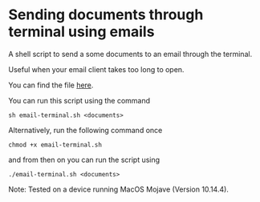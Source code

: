 # Sending documents through terminal using emails

A shell script to send a some documents to an email through the terminal.

Useful when your email client takes too long to open.

You can find the file [here](https://github.com/hsvu/scripts/blob/main/email-terminal/email-terminal.sh).

You can run this script using the command
```
sh email-terminal.sh <documents>
```

Alternatively, run the following command once
```
chmod +x email-terminal.sh
```
and from then on you can run the script using
```
./email-terminal.sh <documents>
```

Note: Tested on a device running MacOS Mojave (Version 10.14.4).

